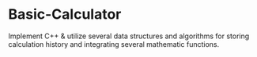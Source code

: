 # Basic-Calculator
Implement C++ &amp; utilize several data structures and algorithms for storing calculation history and integrating several mathematic functions.
